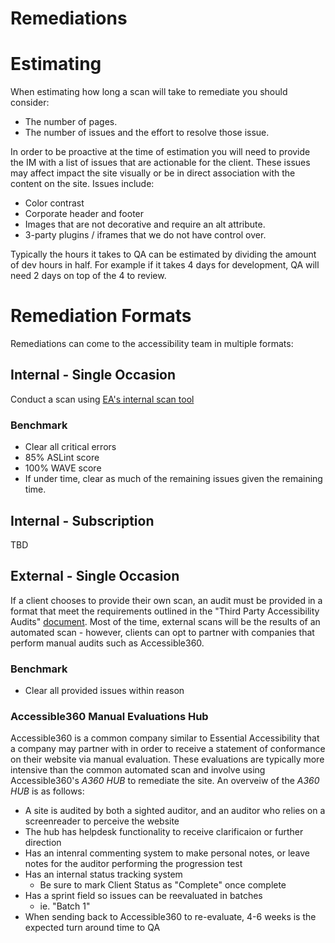 # Remediations
# Estimating
When estimating how long a scan will take to remediate you should consider: 
- The number of pages. 
- The number of issues and the effort to resolve those issue. 

In order to be proactive at the time of estimation you will need to provide the IM with a list of issues that are actionable for the client. These issues may affect impact the site visually or be in direct association with the content on the site. Issues include:  
- Color contrast
- Corporate header and footer 
- Images that are not decorative and require an alt attribute.
- 3-party plugins / iframes that we do not have control over.

Typically the hours it takes to QA can be estimated by dividing the amount of dev hours in half. For example if it takes 4 days for development, QA will need 2 days on top of the 4 to review.

# Remediation Formats
Remediations can come to the accessibility team in multiple formats: 
## Internal - Single Occasion
Conduct a scan using [EA's internal scan tool](./automated-scanner.md)

### Benchmark
- Clear all critical errors
- 85% ASLint score
- 100% WAVE score
- If under time, clear as much of the remaining issues given the remaining time.

## Internal - Subscription
TBD

## External - Single Occasion
If a client chooses to provide their own scan, an audit must be provided in a format that meet the requirements outlined in the "Third Party Accessibility Audits" [document](https://www.dropbox.com/s/c7www59b6nsxapc/Q4%20Activations%20-%20Third%20Party%20Accessibility%20Audits.pdf?dl=0). Most of the time, external scans will be the results of an automated scan - however, clients can opt to partner with companies that perform manual audits such as Accessible360. 

### Benchmark
- Clear all provided issues within reason

### Accessible360 Manual Evaluations Hub
Accessible360 is a common company similar to Essential Accessibility that a company may partner with in order to receive a statement of conformance on their website via manual evaluation. These evaluations are typically more intensive than the common automated scan and involve using Accessible360's *A360 HUB* to remediate the site. An overveiw of the *A360 HUB* is as follows:
- A site is audited by both a sighted auditor, and an auditor who relies on a screenreader to perceive the website
- The hub has helpdesk functionality to receive clarificaion or further direction
- Has an intenral commenting system to make personal notes, or leave notes for the auditor performing the progression test
- Has an internal status tracking system
    - Be sure to mark Client Status as "Complete" once complete
- Has a sprint field so issues can be reevaluated in batches
    - ie. "Batch 1"
- When sending back to Accessible360 to re-evaluate, 4-6 weeks is the expected turn around time to QA
